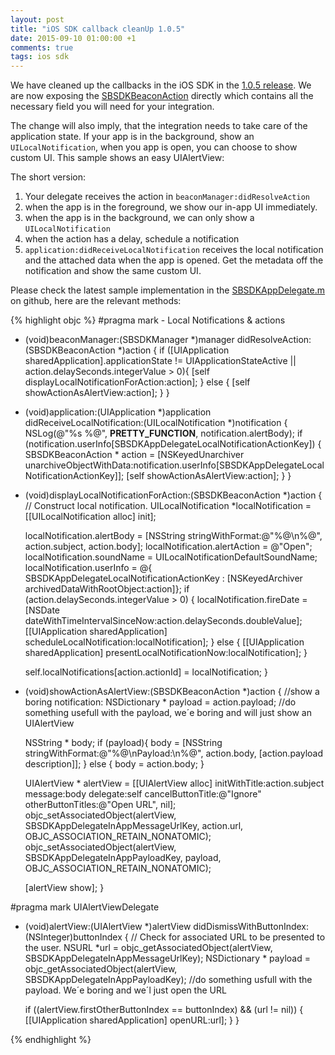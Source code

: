 ```yaml
---
layout: post
title: "iOS SDK callback cleanUp 1.0.5"
date: 2015-09-10 01:00:00 +1
comments: true
tags: ios sdk
---
```


We have cleaned up the callbacks in the iOS SDK in the [1.0.5 release](https://github.com/sensorberg-dev/ios-sdk/releases/tag/1.0.5). We are now exposing the [SBSDKBeaconAction](https://github.com/sensorberg-dev/ios-sdk/blob/master/SensorbergSDK/SBSDKBeaconAction.h) directly which contains all the necessary field you will need for your integration.
 
The change will also imply, that the integration needs to take care of the application state. If your app is in the background, show an ```UILocalNotification```, when you app is open, you can choose to show custom UI. This sample shows an easy UIAlertView: 

The short version:

1. Your delegate receives the action in ```beaconManager:didResolveAction```
  1. when the app is in the foreground, we show our in-app UI immediately.
  2. when the app is in the background, we can only show a ```UILocalNotification```
  3. when the action has a delay, schedule a notification
2. ```application:didReceiveLocalNotification``` receives the local notification and the attached data when the app is opened. Get the metadata off the notification and show the same custom UI.

Please check the latest sample implementation in the [SBSDKAppDelegate.m](https://github.com/sensorberg-dev/ios-sdk/blob/master/Example/Demo/SBSDKAppDelegate.m) on github, here are the relevant methods:    

{% highlight objc %}
#pragma mark - Local Notifications & actions

- (void)beaconManager:(SBSDKManager *)manager didResolveAction:(SBSDKBeaconAction *)action {
    if ([UIApplication sharedApplication].applicationState != UIApplicationStateActive || action.delaySeconds.integerValue > 0){
        [self displayLocalNotificationForAction:action];
    } else {
        [self showActionAsAlertView:action];
    }
}

- (void)application:(UIApplication *)application didReceiveLocalNotification:(UILocalNotification *)notification {
    NSLog(@"%s %@", __PRETTY_FUNCTION__, notification.alertBody);
    if (notification.userInfo[SBSDKAppDelegateLocalNotificationActionKey]) {
        SBSDKBeaconAction * action = [NSKeyedUnarchiver unarchiveObjectWithData:notification.userInfo[SBSDKAppDelegateLocalNotificationActionKey]];
        [self showActionAsAlertView:action];
    }
}

- (void)displayLocalNotificationForAction:(SBSDKBeaconAction *)action {
    // Construct local notification.
    UILocalNotification *localNotification = [[UILocalNotification alloc] init];

    localNotification.alertBody = [NSString stringWithFormat:@"%@\n%@", action.subject, action.body];
    localNotification.alertAction = @"Open";
    localNotification.soundName = UILocalNotificationDefaultSoundName;
    localNotification.userInfo = @{ SBSDKAppDelegateLocalNotificationActionKey   : [NSKeyedArchiver archivedDataWithRootObject:action]};
    if (action.delaySeconds.integerValue > 0) {
        localNotification.fireDate = [NSDate dateWithTimeIntervalSinceNow:action.delaySeconds.doubleValue];
        [[UIApplication sharedApplication] scheduleLocalNotification:localNotification];
    } else {
        [[UIApplication sharedApplication] presentLocalNotificationNow:localNotification];
    }

    self.localNotifications[action.actionId] = localNotification;
}

- (void)showActionAsAlertView:(SBSDKBeaconAction *)action {
    //show a boring notification:
    NSDictionary * payload = action.payload;
    //do something usefull with the payload, we´e boring and will just show an UIAlertView

    NSString * body;
    if (payload){
            body = [NSString stringWithFormat:@"%@\nPayload:\n%@", action.body, [action.payload description]];
        } else {
            body = action.body;
        }

    UIAlertView * alertView = [[UIAlertView alloc] initWithTitle:action.subject
                                                             message:body
                                                            delegate:self
                                                   cancelButtonTitle:@"Ignore"
                                                   otherButtonTitles:@"Open URL", nil];
    objc_setAssociatedObject(alertView, SBSDKAppDelegateInAppMessageUrlKey, action.url, OBJC_ASSOCIATION_RETAIN_NONATOMIC);
    objc_setAssociatedObject(alertView, SBSDKAppDelegateInAppPayloadKey, payload, OBJC_ASSOCIATION_RETAIN_NONATOMIC);

    [alertView show];
}

#pragma mark UIAlertViewDelegate

- (void)alertView:(UIAlertView *)alertView didDismissWithButtonIndex:(NSInteger)buttonIndex {
    // Check for associated URL to be presented to the user.
    NSURL *url = objc_getAssociatedObject(alertView, SBSDKAppDelegateInAppMessageUrlKey);
    NSDictionary * payload = objc_getAssociatedObject(alertView, SBSDKAppDelegateInAppPayloadKey);
    //do something usfull with the payload. We´e boring and we´l just open the URL

    if ((alertView.firstOtherButtonIndex == buttonIndex) && (url != nil)) {
        [[UIApplication sharedApplication] openURL:url];
    }
}

{% endhighlight  %}
<br/>
<br/>
<br/>


